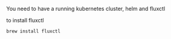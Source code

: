 You need to have a running kubernetes cluster, helm and fluxctl

to install fluxctl

```
brew install fluxctl
```
